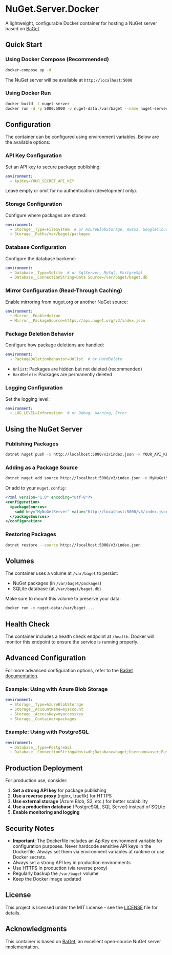 # NuGet.Server.Docker

A lightweight, configurable Docker container for hosting a NuGet server based on [BaGet](https://github.com/loic-sharma/BaGet).

## Quick Start

### Using Docker Compose (Recommended)

```bash
docker-compose up -d
```

The NuGet server will be available at `http://localhost:5000`

### Using Docker Run

```bash
docker build -t nuget-server .
docker run -d -p 5000:5000 -v nuget-data:/var/baget --name nuget-server nuget-server
```

## Configuration

The container can be configured using environment variables. Below are the available options:

### API Key Configuration

Set an API key to secure package publishing:

```yaml
environment:
  - ApiKey=YOUR_SECRET_API_KEY
```

Leave empty or omit for no authentication (development only).

### Storage Configuration

Configure where packages are stored:

```yaml
environment:
  - Storage__Type=FileSystem  # or AzureBlobStorage, AwsS3, GoogleCloud, etc.
  - Storage__Path=/var/baget/packages
```

### Database Configuration

Configure the database backend:

```yaml
environment:
  - Database__Type=Sqlite  # or SqlServer, MySql, PostgreSql
  - Database__ConnectionString=Data Source=/var/baget/baget.db
```

### Mirror Configuration (Read-Through Caching)

Enable mirroring from nuget.org or another NuGet source:

```yaml
environment:
  - Mirror__Enabled=true
  - Mirror__PackageSource=https://api.nuget.org/v3/index.json
```

### Package Deletion Behavior

Configure how package deletions are handled:

```yaml
environment:
  - PackageDeletionBehavior=Unlist  # or HardDelete
```

- `Unlist`: Packages are hidden but not deleted (recommended)
- `HardDelete`: Packages are permanently deleted

### Logging Configuration

Set the logging level:

```yaml
environment:
  - LOG_LEVEL=Information  # or Debug, Warning, Error
```

## Using the NuGet Server

### Publishing Packages

```bash
dotnet nuget push -s http://localhost:5000/v3/index.json -k YOUR_API_KEY package.nupkg
```

### Adding as a Package Source

```bash
dotnet nuget add source http://localhost:5000/v3/index.json -n MyNuGetServer
```

Or add to your `nuget.config`:

```xml
<?xml version="1.0" encoding="utf-8"?>
<configuration>
  <packageSources>
    <add key="MyNuGetServer" value="http://localhost:5000/v3/index.json" />
  </packageSources>
</configuration>
```

### Restoring Packages

```bash
dotnet restore --source http://localhost:5000/v3/index.json
```

## Volumes

The container uses a volume at `/var/baget` to persist:
- NuGet packages (in `/var/baget/packages`)
- SQLite database (at `/var/baget/baget.db`)

Make sure to mount this volume to preserve your data:

```bash
docker run -v nuget-data:/var/baget ...
```

## Health Check

The container includes a health check endpoint at `/health`. Docker will monitor this endpoint to ensure the service is running properly.

## Advanced Configuration

For more advanced configuration options, refer to the [BaGet documentation](https://loic-sharma.github.io/BaGet/).

### Example: Using with Azure Blob Storage

```yaml
environment:
  - Storage__Type=AzureBlobStorage
  - Storage__AccountName=myaccount
  - Storage__AccessKey=myaccesskey
  - Storage__Container=packages
```

### Example: Using with PostgreSQL

```yaml
environment:
  - Database__Type=PostgreSql
  - Database__ConnectionString=Host=db;Database=baget;Username=user;Password=pass
```

## Production Deployment

For production use, consider:

1. **Set a strong API key** for package publishing
2. **Use a reverse proxy** (nginx, traefik) for HTTPS
3. **Use external storage** (Azure Blob, S3, etc.) for better scalability
4. **Use a production database** (PostgreSQL, SQL Server) instead of SQLite
5. **Enable monitoring and logging**

## Security Notes

- **Important**: The Dockerfile includes an ApiKey environment variable for configuration purposes. Never hardcode sensitive API keys in the Dockerfile. Always set them via environment variables at runtime or use Docker secrets.
- Always set a strong API key in production environments
- Use HTTPS in production (via reverse proxy)
- Regularly backup the `/var/baget` volume
- Keep the Docker image updated

## License

This project is licensed under the MIT License - see the [LICENSE](LICENSE) file for details.

## Acknowledgments

This container is based on [BaGet](https://github.com/loic-sharma/BaGet), an excellent open-source NuGet server implementation.
